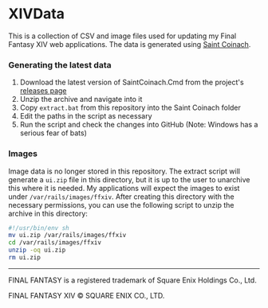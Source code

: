 # XIVData

This is a collection of CSV and image files used for updating my Final Fantasy XIV web applications. The data is generated using [Saint Coinach](https://github.com/ufx/SaintCoinach).

### Generating the latest data

1. Download the latest version of SaintCoinach.Cmd from the project's [releases page](https://github.com/ufx/SaintCoinach/releases)
2. Unzip the archive and navigate into it
3. Copy `extract.bat` from this repository into the Saint Coinach folder
4. Edit the paths in the script as necessary
5. Run the script and check the changes into GitHub (Note: Windows has a serious fear of bats)

### Images

Image data is no longer stored in this repository. The extract script will generate a `ui.zip` file in this directory, but it is up to the user to unarchive this where it is needed. My applications will expect the images to exist under `/var/rails/images/ffxiv`. After creating this directory with the necessary permissions, you can use the following script to unzip the archive in this directory:

```sh
#!/usr/bin/env sh
mv ui.zip /var/rails/images/ffxiv
cd /var/rails/images/ffxiv
unzip -oq ui.zip
rm ui.zip
```

---

FINAL FANTASY is a registered trademark of Square Enix Holdings Co., Ltd.

FINAL FANTASY XIV © SQUARE ENIX CO., LTD.
